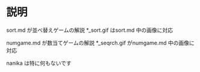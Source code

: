 # 説明
sort.md が並べ替えゲームの解説
*_sort.gif はsort.md 中の画像に対応

numgame.md が数当てゲームの解説
*_seqrch.gif がnumgame.md 中の画像に対応

nanika は特に何もないです
